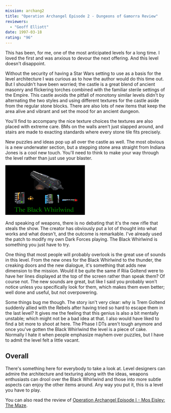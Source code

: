 ```yaml
---
mission: archang2
title: "Operation Archangel Episode 2 - Dungeons of Gamorra Review"
reviewers: 
  - "Geoff Elliott"
date: 1997-03-18
rating: "96"
---
```


This has been, for me, one of the most anticipated levels for a long time. I loved the first and was anxious to devour the next offering. And this level doesn't disappoint.

Without the security of having a Star Wars setting to use as a basis for the level architecture I was curious as to how the author would do this time out. But I shouldn't have been worried; the castle is a great blend of ancient masonry and flickering torches combined with the familiar sterile settings of the Empire. This castle avoids the pitfall of monotony similar levels didn't by alternating the two styles and using different textures for the castle aside from the regular stone blocks. There are also lots of new items that keep the area alive and vibrant and set the mood for an ancient dungeon.

You'll find to accompany the nice texture choices the textures are also placed with extreme care. BMs on the walls aren't just slapped around, and stairs are made to exacting standards where every stone tile fits precisely.

New puzzles and ideas pop up all over the castle as well. The most obvious is a new underwater section, but a stepping stone area straight from Indiana Jones is a cool new touch. You'll need to think to make your way through the level rather than just use your blaster.

![Archangel 2 screenshot](./black_whirlwind.png "The castle and other settings may be great, but what steals the show is the new weapon you find: The Black Whirlwind.")

And speaking of weapons, there is no debating that it's the new rifle that steals the show. The creator has obviously put a lot of thought into what works and what doesn't, and the outcome is remarkable. I've already used the patch to modify my own Dark Forces playing. The Black Whirlwind is something you just have to try.

One thing that most people will probably overlook is the great use of sounds in this level. From the new ones for the Black Whirlwind to the thunder, the creaking doors and the new dialogue, it's something that adds new dimension to the mission. Would it be quite the same if Riia Goltend were to have her lines displayed at the top of the screen rather than speak them? Of course not. The new sounds are great, but like I said you probably won't notice unless you specifically look for them, which makes them even better; well done and useful, but not overpowering.

Some things bug me though. The story isn't very clear: why is Trem Goltend suddenly allied with the Rebels after having tried so hard to escape them in the last level? It gives me the feeling that this genius is also a bit mentally unstable; which might not be a bad idea at that. I also would have liked to find a bit more to shoot at here. The Phase I DTs aren't tough anymore and once you've gotten the Black Whirlwind the level is a piece of cake. Normally I hate it when people emphasize mayhem over puzzles, but I have to admit the level felt a little vacant.

## Overall

There's something here for everybody to take a look at. Level designers can admire the architecture and texturing along with the ideas, weapons enthusiasts can drool over the Black Whirlwind and those into more subtle aspects can enjoy the other items around. Any way you put it, this is a level you have to play.

You can also read the review of [Operation Archangel Episode I - Mos Eisley: The Maze](/missions/archangel/).
